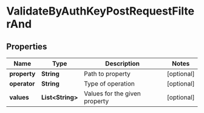 

# ValidateByAuthKeyPostRequestFilterAnd


## Properties

| Name | Type | Description | Notes |
|------------ | ------------- | ------------- | -------------|
|**property** | **String** | Path to property |  [optional] |
|**operator** | **String** | Type of operation |  [optional] |
|**values** | **List&lt;String&gt;** | Values for the given property |  [optional] |



